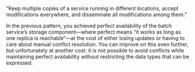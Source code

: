 “Keep multiple copies of a service running in different locations, accept modifications everywhere, and disseminate all modifications among them.”

In the previous pattern, you achieved perfect availability of the batch service’s storage component—where perfect means “it works as long as one replica is reachable”—at the cost of either losing updates or having to care about manual conflict resolution. You can improve on this even further, but unfortunately at another cost: it is not possible to avoid conflicts while maintaining perfect availability without restricting the data types that can be expressed.

